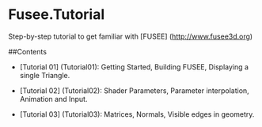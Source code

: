 # Fusee.Tutorial
Step-by-step tutorial to get familiar with [FUSEE] (http://www.fusee3d.org)

##Contents

 - [Tutorial 01] (Tutorial01): Getting Started, Building FUSEE, Displaying a single Triangle.
 
 - [Tutorial 02] (Tutorial02): Shader Parameters, Parameter interpolation, Animation and Input.
 
 - [Tutorial 03] (Tutorial03): Matrices, Normals, Visible edges in geometry.
 
 

